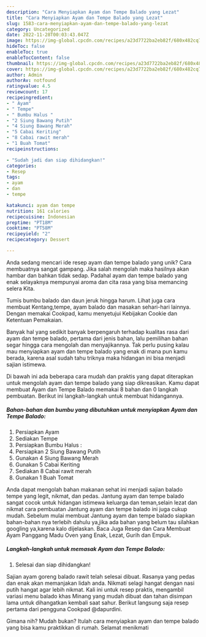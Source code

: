 ```yaml
---
description: "Cara Menyiapkan Ayam dan Tempe Balado yang Lezat"
title: "Cara Menyiapkan Ayam dan Tempe Balado yang Lezat"
slug: 1583-cara-menyiapkan-ayam-dan-tempe-balado-yang-lezat
category: Uncategorized
date: 2022-11-28T00:03:43.047Z
image: https://img-global.cpcdn.com/recipes/a23d7722ba2eb82f/680x482cq70/ayam-dan-tempe-balado-foto-resep-utama.jpg
hideToc: false
enableToc: true
enableTocContent: false
thumbnail: https://img-global.cpcdn.com/recipes/a23d7722ba2eb82f/680x482cq70/ayam-dan-tempe-balado-foto-resep-utama.jpg
cover: https://img-global.cpcdn.com/recipes/a23d7722ba2eb82f/680x482cq70/ayam-dan-tempe-balado-foto-resep-utama.jpg
author: Admin
authorAv: notfound
ratingvalue: 4.5
reviewcount: 17
recipeingredient:
- " Ayam"
- " Tempe"
- " Bumbu Halus "
- "2 Siung Bawang Putih"
- "4 Siung Bawang Merah"
- "5 Cabai Keriting"
- "8 Cabai rawit merah"
- "1 Buah Tomat"
recipeinstructions:

- "Sudah jadi dan siap dihidangkan!"
categories:
- Resep
tags:
- ayam
- dan
- tempe

katakunci: ayam dan tempe 
nutrition: 161 calories
recipecuisine: Indonesian
preptime: "PT18M"
cooktime: "PT58M"
recipeyield: "2"
recipecategory: Dessert

---
```





Anda sedang mencari ide resep ayam dan tempe balado yang unik? Cara membuatnya sangat gampang. Jika salah mengolah maka hasilnya akan hambar dan bahkan tidak sedap. Padahal ayam dan tempe balado yang enak selayaknya mempunyai aroma dan cita rasa yang bisa memancing selera Kita.





Tumis bumbu balado dan daun jeruk hingga harum. Lihat juga cara membuat Kentang,tempe, ayam balado dan masakan sehari-hari lainnya. Dengan memakai Cookpad, kamu menyetujui Kebijakan Cookie dan Ketentuan Pemakaian.

Banyak hal yang sedikit banyak berpengaruh terhadap kualitas rasa dari ayam dan tempe balado, pertama dari jenis bahan, lalu pemilihan bahan segar hingga cara mengolah dan menyajikannya. Tak perlu pusing kalau mau menyiapkan ayam dan tempe balado yang enak di mana pun kamu berada, karena asal sudah tahu triknya maka hidangan ini bisa menjadi sajian istimewa.






Di bawah ini ada beberapa cara mudah dan praktis yang dapat diterapkan untuk mengolah ayam dan tempe balado yang siap dikreasikan. Kamu dapat membuat Ayam dan Tempe Balado memakai 8 bahan dan 0 langkah pembuatan. Berikut ini langkah-langkah untuk membuat hidangannya.

<!--inarticleads1-->

##### Bahan-bahan dan bumbu yang dibutuhkan untuk menyiapkan Ayam dan Tempe Balado:

1. Persiapkan  Ayam
1. Sediakan  Tempe
1. Persiapkan  Bumbu Halus :
1. Persiapkan 2 Siung Bawang Putih
1. Gunakan 4 Siung Bawang Merah
1. Gunakan 5 Cabai Keriting
1. Sediakan 8 Cabai rawit merah
1. Gunakan 1 Buah Tomat


Anda dapat mengolah bahan makanan sehat ini menjadi sajian balado tempe yang legit, nikmat, dan pedas. Jantung ayam dan tempe balado sangat cocok untuk hidangan istimewa keluarga dan teman,selain lezat dan nikmat cara pembuatan Jantung ayam dan tempe balado ini juga cukup mudah. Sebelum mulai membuat Jantung ayam dan tempe balado siapkan bahan-bahan nya terlebih dahulu ya,jika ada bahan yang belum tau silahkan googling ya,karena kalo dijelaskan. Baca Juga Resep dan Cara Membuat Ayam Panggang Madu Oven yang Enak, Lezat, Gurih dan Empuk. 

<!--inarticleads2-->

##### Langkah-langkah untuk memasak Ayam dan Tempe Balado:


1. Selesai dan siap dihidangkan!

Sajian ayam goreng balado rawit telah selesai dibuat. Rasanya yang pedas dan enak akan memanjakan lidah anda. Nikmati selagi hangat dengan nasi putih hangat agar lebih nikmat. Kali ini untuk resep praktis, mengambil variasi menu balado khas Minang yang mudah dibuat dan tahan disimpan lama untuk dihangatkan kembali saat sahur. Berikut langsung saja resep pertama dari pengguna Cookpad @dapurdini. 

Gimana nih? Mudah bukan? Itulah cara menyiapkan ayam dan tempe balado yang bisa kamu praktikkan di rumah. Selamat menikmati
